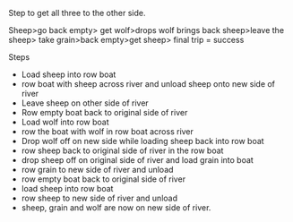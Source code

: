 Step to get all three to the other side.

Sheep>go back empty> get wolf>drops wolf brings back sheep>leave the sheep> take grain>back empty>get sheep> final trip = success

Steps
- Load sheep into row boat
- row boat with sheep across river and unload sheep onto new side of river
- Leave sheep on other side of river
- Row empty boat back to original side of river
- Load wolf into row boat
- row the boat with wolf in row boat across river 
- Drop wolf off on new side while loading sheep back into row boat
- row sheep back to original side of river in the row boat
- drop sheep off on original side of river and load grain into boat
- row grain to new side of river and unload
- row empty boat back to original side of river
- load sheep into row boat
- row sheep to new side of river and unload
- sheep, grain and wolf are now on new side of river.